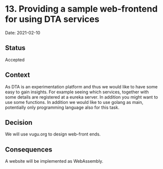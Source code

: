 # 13. Providing a sample web-frontend for using DTA services

Date: 2021-02-10

## Status

Accepted

## Context

As DTA is an experimentation platform and thus we would like to have some easy to gain insights.  For example seeing which services, together with some details are registered at a eureka server. In addition you might want to use some functions. In addition we would
like to use golang as main, potentially only programming language also for this task. 

## Decision

We will use vugu.org to design web-front ends.

## Consequences

A website will be implemented as WebAssembly.

